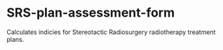 # SRS-plan-assessment-form
Calculates indicies for Stereotactic Radiosurgery radiotherapy treatment plans.
